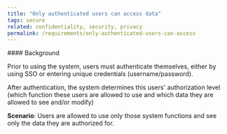```yaml
---
title: "Only authenticated users can access data"
tags: secure
related: confidentiality, security, privacy
permalink: /requirements/only-authenticated-users-can-access
---
```


<div class="quality-requirement" markdown="1">
#### Background

Prior to using the system, users must authenticate themselves, either by using SSO or entering unique credentials (username/password).

After authentication, the system determines this users' authorization level (which function these users are allowed to use and which data they are allowed to see and/or modify)

**Scenario**: Users are allowed to use only those system functions and see only the data they are authorized for.


</div><br>



